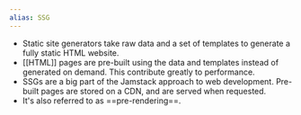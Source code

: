 ```yaml
---
alias: SSG
---
```


- Static site generators take raw data and a set of templates to generate a fully static HTML website.
- [[HTML]] pages are pre-built using the data and templates instead of generated on demand. This contribute greatly to performance.
- SSGs are a big part of the Jamstack approach to web development. Pre-built pages are stored on a CDN, and are served when requested.
- It's also referred to as ==pre-rendering==.
